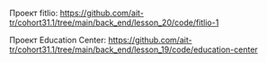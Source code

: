 
Проект fitlio:
https://github.com/ait-tr/cohort31.1/tree/main/back_end/lesson_20/code/fitlio-1


Проект Education Center:
https://github.com/ait-tr/cohort31.1/tree/main/back_end/lesson_19/code/education-center
